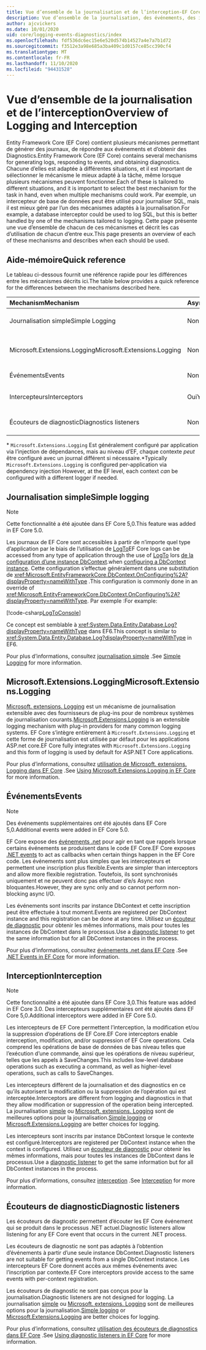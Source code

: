 ```yaml
---
title: Vue d’ensemble de la journalisation et de l’interception-EF Core
description: Vue d’ensemble de la journalisation, des événements, des intercepteurs et des diagnostics pour EF Core
author: ajcvickers
ms.date: 10/01/2020
uid: core/logging-events-diagnostics/index
ms.openlocfilehash: fdf536dc6ec15e6e520d574b14527a4e7a7b1d72
ms.sourcegitcommit: f3512e3a98e685a3ba409c1d0157ce85cc390cf4
ms.translationtype: MT
ms.contentlocale: fr-FR
ms.lasthandoff: 11/10/2020
ms.locfileid: "94431528"
---
```

# <a name="overview-of-logging-and-interception"></a><span data-ttu-id="ff27a-103">Vue d’ensemble de la journalisation et de l’interception</span><span class="sxs-lookup"><span data-stu-id="ff27a-103">Overview of Logging and Interception</span></span>

<span data-ttu-id="ff27a-104">Entity Framework Core (EF Core) contient plusieurs mécanismes permettant de générer des journaux, de répondre aux événements et d’obtenir des Diagnostics.</span><span class="sxs-lookup"><span data-stu-id="ff27a-104">Entity Framework Core (EF Core) contains several mechanisms for generating logs, responding to events, and obtaining diagnostics.</span></span> <span data-ttu-id="ff27a-105">Chacune d’elles est adaptée à différentes situations, et il est important de sélectionner le mécanisme le mieux adapté à la tâche, même lorsque plusieurs mécanismes peuvent fonctionner.</span><span class="sxs-lookup"><span data-stu-id="ff27a-105">Each of these is tailored to different situations, and it is important to select the best mechanism for the task in hand, even when multiple mechanisms could work.</span></span> <span data-ttu-id="ff27a-106">Par exemple, un intercepteur de base de données peut être utilisé pour journaliser SQL, mais il est mieux géré par l’un des mécanismes adaptés à la journalisation.</span><span class="sxs-lookup"><span data-stu-id="ff27a-106">For example, a database interceptor could be used to log SQL, but this is better handled by one of the mechanisms tailored to logging.</span></span> <span data-ttu-id="ff27a-107">Cette page présente une vue d’ensemble de chacun de ces mécanismes et décrit les cas d’utilisation de chacun d’entre eux.</span><span class="sxs-lookup"><span data-stu-id="ff27a-107">This page presents an overview of each of these mechanisms and describes when each should be used.</span></span>

## <a name="quick-reference"></a><span data-ttu-id="ff27a-108">Aide-mémoire</span><span class="sxs-lookup"><span data-stu-id="ff27a-108">Quick reference</span></span>

<span data-ttu-id="ff27a-109">Le tableau ci-dessous fournit une référence rapide pour les différences entre les mécanismes décrits ici.</span><span class="sxs-lookup"><span data-stu-id="ff27a-109">The table below provides a quick reference for the differences between the mechanisms described here.</span></span>

| <span data-ttu-id="ff27a-110">Mechanism</span><span class="sxs-lookup"><span data-stu-id="ff27a-110">Mechanism</span></span> |  <span data-ttu-id="ff27a-111">Async</span><span class="sxs-lookup"><span data-stu-id="ff27a-111">Async</span></span> | <span data-ttu-id="ff27a-112">Étendue</span><span class="sxs-lookup"><span data-stu-id="ff27a-112">Scope</span></span> | <span data-ttu-id="ff27a-113">Inscrit</span><span class="sxs-lookup"><span data-stu-id="ff27a-113">Registered</span></span> | <span data-ttu-id="ff27a-114">Usage prévu</span><span class="sxs-lookup"><span data-stu-id="ff27a-114">Intended use</span></span>
|:----------|--------|-------|------------|-------------
| <span data-ttu-id="ff27a-115">Journalisation simple</span><span class="sxs-lookup"><span data-stu-id="ff27a-115">Simple Logging</span></span> | <span data-ttu-id="ff27a-116">Non</span><span class="sxs-lookup"><span data-stu-id="ff27a-116">No</span></span> | <span data-ttu-id="ff27a-117">Par contexte</span><span class="sxs-lookup"><span data-stu-id="ff27a-117">Per context</span></span> | <span data-ttu-id="ff27a-118">Configuration du contexte</span><span class="sxs-lookup"><span data-stu-id="ff27a-118">Context configuration</span></span> | <span data-ttu-id="ff27a-119">Journalisation au moment du développement</span><span class="sxs-lookup"><span data-stu-id="ff27a-119">Development-time logging</span></span>
| <span data-ttu-id="ff27a-120">Microsoft.Extensions.Logging</span><span class="sxs-lookup"><span data-stu-id="ff27a-120">Microsoft.Extensions.Logging</span></span> | <span data-ttu-id="ff27a-121">Non</span><span class="sxs-lookup"><span data-stu-id="ff27a-121">No</span></span> | <span data-ttu-id="ff27a-122">Par contexte \*</span><span class="sxs-lookup"><span data-stu-id="ff27a-122">Per context\*</span></span> | <span data-ttu-id="ff27a-123">D.I.</span><span class="sxs-lookup"><span data-stu-id="ff27a-123">D.I.</span></span> <span data-ttu-id="ff27a-124">configuration du contexte ou</span><span class="sxs-lookup"><span data-stu-id="ff27a-124">or context configuration</span></span> | <span data-ttu-id="ff27a-125">Journalisation de la production</span><span class="sxs-lookup"><span data-stu-id="ff27a-125">Production logging</span></span>
| <span data-ttu-id="ff27a-126">Événements</span><span class="sxs-lookup"><span data-stu-id="ff27a-126">Events</span></span> | <span data-ttu-id="ff27a-127">Non</span><span class="sxs-lookup"><span data-stu-id="ff27a-127">No</span></span> | <span data-ttu-id="ff27a-128">Par contexte</span><span class="sxs-lookup"><span data-stu-id="ff27a-128">Per context</span></span> | <span data-ttu-id="ff27a-129">N'importe quand</span><span class="sxs-lookup"><span data-stu-id="ff27a-129">Any time</span></span> | <span data-ttu-id="ff27a-130">Réagir aux événements EF</span><span class="sxs-lookup"><span data-stu-id="ff27a-130">Reacting to EF events</span></span>
| <span data-ttu-id="ff27a-131">Intercepteurs</span><span class="sxs-lookup"><span data-stu-id="ff27a-131">Interceptors</span></span> | <span data-ttu-id="ff27a-132">Oui</span><span class="sxs-lookup"><span data-stu-id="ff27a-132">Yes</span></span> | <span data-ttu-id="ff27a-133">Par contexte</span><span class="sxs-lookup"><span data-stu-id="ff27a-133">Per context</span></span> | <span data-ttu-id="ff27a-134">Configuration du contexte</span><span class="sxs-lookup"><span data-stu-id="ff27a-134">Context configuration</span></span> | <span data-ttu-id="ff27a-135">Manipulation des opérations EF</span><span class="sxs-lookup"><span data-stu-id="ff27a-135">Manipulating EF operations</span></span>
| <span data-ttu-id="ff27a-136">Écouteurs de diagnostic</span><span class="sxs-lookup"><span data-stu-id="ff27a-136">Diagnostics listeners</span></span> | <span data-ttu-id="ff27a-137">Non</span><span class="sxs-lookup"><span data-stu-id="ff27a-137">No</span></span> | <span data-ttu-id="ff27a-138">Process</span><span class="sxs-lookup"><span data-stu-id="ff27a-138">Process</span></span> | <span data-ttu-id="ff27a-139">Globalement</span><span class="sxs-lookup"><span data-stu-id="ff27a-139">Globally</span></span> | <span data-ttu-id="ff27a-140">Diagnostic d'application</span><span class="sxs-lookup"><span data-stu-id="ff27a-140">Application diagnostics</span></span>

<span data-ttu-id="ff27a-141">\* `Microsoft.Extensions.Logging` Est généralement configuré par application via l’injection de dépendances, mais au niveau d’EF, chaque contexte _peut_ être configuré avec un journal différent si nécessaire.</span><span class="sxs-lookup"><span data-stu-id="ff27a-141">\*Typically `Microsoft.Extensions.Logging` is configured per-application via dependency injection However, at the EF level, each context _can_ be configured with a different logger if needed.</span></span>

## <a name="simple-logging"></a><span data-ttu-id="ff27a-142">Journalisation simple</span><span class="sxs-lookup"><span data-stu-id="ff27a-142">Simple logging</span></span>

> [!NOTE]
> <span data-ttu-id="ff27a-143">Cette fonctionnalité a été ajoutée dans EF Core 5,0.</span><span class="sxs-lookup"><span data-stu-id="ff27a-143">This feature was added in EF Core 5.0.</span></span>

<span data-ttu-id="ff27a-144">Les journaux de EF Core sont accessibles à partir de n’importe quel type d’application par le biais de l’utilisation de [LogTo](https://github.com/dotnet/efcore/blob/ec3df8fd7e4ea4ebeebfa747619cef37b23ab2c6/src/EFCore/DbContextOptionsBuilder.cs#L135)</span><span class="sxs-lookup"><span data-stu-id="ff27a-144">EF Core logs can be accessed from any type of application through the use of [LogTo](https://github.com/dotnet/efcore/blob/ec3df8fd7e4ea4ebeebfa747619cef37b23ab2c6/src/EFCore/DbContextOptionsBuilder.cs#L135)</span></span> <!-- Issue #2748 <xref:Microsoft.EntityFrameworkCore.DbContextOptionsBuilder.LogTo%2A> --> <span data-ttu-id="ff27a-145">lors [de la configuration d’une instance DbContext](xref:core/dbcontext-configuration/index).</span><span class="sxs-lookup"><span data-stu-id="ff27a-145">when [configuring a DbContext instance](xref:core/dbcontext-configuration/index).</span></span> <span data-ttu-id="ff27a-146">Cette configuration s’effectue généralement dans une substitution de <xref:Microsoft.EntityFrameworkCore.DbContext.OnConfiguring%2A?displayProperty=nameWithType> .</span><span class="sxs-lookup"><span data-stu-id="ff27a-146">This configuration is commonly done in an override of <xref:Microsoft.EntityFrameworkCore.DbContext.OnConfiguring%2A?displayProperty=nameWithType>.</span></span> <span data-ttu-id="ff27a-147">Par exemple :</span><span class="sxs-lookup"><span data-stu-id="ff27a-147">For example:</span></span>

<!--
    protected override void OnConfiguring(DbContextOptionsBuilder optionsBuilder)
        => optionsBuilder.LogTo(Console.WriteLine);
-->
[!code-csharp[LogToConsole](../../../samples/core/Miscellaneous/Logging/SimpleLogging/Program.cs?name=LogToConsole)]

<span data-ttu-id="ff27a-148">Ce concept est semblable à <xref:System.Data.Entity.Database.Log?displayProperty=nameWithType> dans EF6.</span><span class="sxs-lookup"><span data-stu-id="ff27a-148">This concept is similar to <xref:System.Data.Entity.Database.Log?displayProperty=nameWithType> in EF6.</span></span>

<span data-ttu-id="ff27a-149">Pour plus d’informations, consultez [journalisation simple](xref:core/logging-events-diagnostics/simple-logging) .</span><span class="sxs-lookup"><span data-stu-id="ff27a-149">See [Simple Logging](xref:core/logging-events-diagnostics/simple-logging) for more information.</span></span>

## <a name="microsoftextensionslogging"></a><span data-ttu-id="ff27a-150">Microsoft.Extensions.Logging</span><span class="sxs-lookup"><span data-stu-id="ff27a-150">Microsoft.Extensions.Logging</span></span>

<span data-ttu-id="ff27a-151">[Microsoft. extensions. Logging](/dotnet/core/extensions/logging) est un mécanisme de journalisation extensible avec des fournisseurs de plug-ins pour de nombreux systèmes de journalisation courants.</span><span class="sxs-lookup"><span data-stu-id="ff27a-151">[Microsoft.Extensions.Logging](/dotnet/core/extensions/logging) is an extensible logging mechanism with plug-in providers for many common logging systems.</span></span> <span data-ttu-id="ff27a-152">EF Core s’intègre entièrement à `Microsoft.Extensions.Logging` et cette forme de journalisation est utilisée par défaut pour les applications ASP.net core.</span><span class="sxs-lookup"><span data-stu-id="ff27a-152">EF Core fully integrates with `Microsoft.Extensions.Logging` and this form of logging is used by default for ASP.NET Core applications.</span></span>

<span data-ttu-id="ff27a-153">Pour plus d’informations, consultez [utilisation de Microsoft. extensions. Logging dans EF Core](xref:core/logging-events-diagnostics/extensions-logging) .</span><span class="sxs-lookup"><span data-stu-id="ff27a-153">See [Using Microsoft.Extensions.Logging in EF Core](xref:core/logging-events-diagnostics/extensions-logging) for more information.</span></span>

## <a name="events"></a><span data-ttu-id="ff27a-154">Événements</span><span class="sxs-lookup"><span data-stu-id="ff27a-154">Events</span></span>

> [!NOTE]
> <span data-ttu-id="ff27a-155">Des événements supplémentaires ont été ajoutés dans EF Core 5,0.</span><span class="sxs-lookup"><span data-stu-id="ff27a-155">Additional events were added in EF Core 5.0.</span></span>

<span data-ttu-id="ff27a-156">EF Core expose des [événements .net](/dotnet/standard/events/) pour agir en tant que rappels lorsque certains événements se produisent dans le code EF Core.</span><span class="sxs-lookup"><span data-stu-id="ff27a-156">EF Core exposes [.NET events](/dotnet/standard/events/) to act as callbacks when certain things happen in the EF Core code.</span></span> <span data-ttu-id="ff27a-157">Les événements sont plus simples que les intercepteurs et permettent une inscription plus flexible.</span><span class="sxs-lookup"><span data-stu-id="ff27a-157">Events are simpler than interceptors and allow more flexible registration.</span></span> <span data-ttu-id="ff27a-158">Toutefois, ils sont synchronisés uniquement et ne peuvent donc pas effectuer d’e/s Async non bloquantes.</span><span class="sxs-lookup"><span data-stu-id="ff27a-158">However, they are sync only and so cannot perform non-blocking async I/O.</span></span>

<span data-ttu-id="ff27a-159">Les événements sont inscrits par instance DbContext et cette inscription peut être effectuée à tout moment.</span><span class="sxs-lookup"><span data-stu-id="ff27a-159">Events are registered per DbContext instance and this registration can be done at any time.</span></span> <span data-ttu-id="ff27a-160">Utilisez un [écouteur de diagnostic](xref:core/logging-events-diagnostics/diagnostic-listeners) pour obtenir les mêmes informations, mais pour toutes les instances de DbContext dans le processus.</span><span class="sxs-lookup"><span data-stu-id="ff27a-160">Use a [diagnostic listener](xref:core/logging-events-diagnostics/diagnostic-listeners) to get the same information but for all DbContext instances in the process.</span></span>

<span data-ttu-id="ff27a-161">Pour plus d’informations, consultez [événements .net dans EF Core](xref:core/logging-events-diagnostics/events) .</span><span class="sxs-lookup"><span data-stu-id="ff27a-161">See [.NET Events in EF Core](xref:core/logging-events-diagnostics/events) for more information.</span></span>

## <a name="interception"></a><span data-ttu-id="ff27a-162">Interception</span><span class="sxs-lookup"><span data-stu-id="ff27a-162">Interception</span></span>

> [!NOTE]
> <span data-ttu-id="ff27a-163">Cette fonctionnalité a été ajoutée dans EF Core 3,0.</span><span class="sxs-lookup"><span data-stu-id="ff27a-163">This feature was added in EF Core 3.0.</span></span> <span data-ttu-id="ff27a-164">Des intercepteurs supplémentaires ont été ajoutés dans EF Core 5,0.</span><span class="sxs-lookup"><span data-stu-id="ff27a-164">Additional interceptors were added in EF Core 5.0.</span></span>

<span data-ttu-id="ff27a-165">Les intercepteurs de EF Core permettent l’interception, la modification et/ou la suppression d’opérations de EF Core.</span><span class="sxs-lookup"><span data-stu-id="ff27a-165">EF Core interceptors enable interception, modification, and/or suppression of EF Core operations.</span></span> <span data-ttu-id="ff27a-166">Cela comprend les opérations de base de données de bas niveau telles que l’exécution d’une commande, ainsi que les opérations de niveau supérieur, telles que les appels à SaveChanges.</span><span class="sxs-lookup"><span data-stu-id="ff27a-166">This includes low-level database operations such as executing a command, as well as higher-level operations, such as calls to SaveChanges.</span></span>

<span data-ttu-id="ff27a-167">Les intercepteurs diffèrent de la journalisation et des diagnostics en ce qu’ils autorisent la modification ou la suppression de l’opération qui est interceptée.</span><span class="sxs-lookup"><span data-stu-id="ff27a-167">Interceptors are different from logging and diagnostics in that they allow modification or suppression of the operation being intercepted.</span></span> <span data-ttu-id="ff27a-168">La journalisation [simple](xref:core/logging-events-diagnostics/simple-logging) ou [Microsoft. extensions. Logging](xref:core/logging-events-diagnostics/extensions-logging) sont de meilleures options pour la journalisation.</span><span class="sxs-lookup"><span data-stu-id="ff27a-168">[Simple logging](xref:core/logging-events-diagnostics/simple-logging) or [Microsoft.Extensions.Logging](xref:core/logging-events-diagnostics/extensions-logging) are better choices for logging.</span></span>

<span data-ttu-id="ff27a-169">Les intercepteurs sont inscrits par instance DbContext lorsque le contexte est configuré.</span><span class="sxs-lookup"><span data-stu-id="ff27a-169">Interceptors are registered per DbContext instance when the context is configured.</span></span> <span data-ttu-id="ff27a-170">Utilisez un [écouteur de diagnostic](xref:core/logging-events-diagnostics/diagnostic-listeners) pour obtenir les mêmes informations, mais pour toutes les instances de DbContext dans le processus.</span><span class="sxs-lookup"><span data-stu-id="ff27a-170">Use a [diagnostic listener](xref:core/logging-events-diagnostics/diagnostic-listeners) to get the same information but for all DbContext instances in the process.</span></span>

<span data-ttu-id="ff27a-171">Pour plus d’informations, consultez [interception](xref:core/logging-events-diagnostics/interceptors) .</span><span class="sxs-lookup"><span data-stu-id="ff27a-171">See [Interception](xref:core/logging-events-diagnostics/interceptors) for more information.</span></span>

## <a name="diagnostic-listeners"></a><span data-ttu-id="ff27a-172">Écouteurs de diagnostic</span><span class="sxs-lookup"><span data-stu-id="ff27a-172">Diagnostic listeners</span></span>

<span data-ttu-id="ff27a-173">Les écouteurs de diagnostic permettent d’écouter les EF Core événement qui se produit dans le processus .NET actuel.</span><span class="sxs-lookup"><span data-stu-id="ff27a-173">Diagnostic listeners allow listening for any EF Core event that occurs in the current .NET process.</span></span>

<span data-ttu-id="ff27a-174">Les écouteurs de diagnostic ne sont pas adaptés à l’obtention d’événements à partir d’une seule instance DbContext.</span><span class="sxs-lookup"><span data-stu-id="ff27a-174">Diagnostic listeners are not suitable for getting events from a single DbContext instance.</span></span> <span data-ttu-id="ff27a-175">Les intercepteurs EF Core donnent accès aux mêmes événements avec l’inscription par contexte.</span><span class="sxs-lookup"><span data-stu-id="ff27a-175">EF Core interceptors provide access to the same events with per-context registration.</span></span>

<span data-ttu-id="ff27a-176">Les écouteurs de diagnostic ne sont pas conçus pour la journalisation.</span><span class="sxs-lookup"><span data-stu-id="ff27a-176">Diagnostic listeners are not designed for logging.</span></span> <span data-ttu-id="ff27a-177">La journalisation [simple](xref:core/logging-events-diagnostics/simple-logging) ou [Microsoft. extensions. Logging](xref:core/logging-events-diagnostics/extensions-logging) sont de meilleures options pour la journalisation.</span><span class="sxs-lookup"><span data-stu-id="ff27a-177">[Simple logging](xref:core/logging-events-diagnostics/simple-logging) or [Microsoft.Extensions.Logging](xref:core/logging-events-diagnostics/extensions-logging) are better choices for logging.</span></span>

<span data-ttu-id="ff27a-178">Pour plus d’informations, consultez [utilisation des écouteurs de diagnostics dans EF Core](xref:core/logging-events-diagnostics/diagnostic-listeners) .</span><span class="sxs-lookup"><span data-stu-id="ff27a-178">See [Using diagnostic listeners in EF Core](xref:core/logging-events-diagnostics/diagnostic-listeners) for more information.</span></span>
